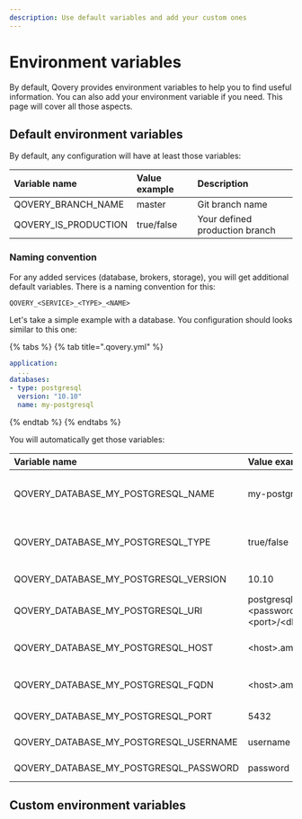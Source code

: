 ```yaml
---
description: Use default variables and add your custom ones
---
```


# Environment variables

By default, Qovery provides environment variables to help you to find useful information. You can also add your environment variable if you need. This page will cover all those aspects.

## Default environment variables

By default, any configuration will have at least those variables:

| Variable name | Value example | Description |
| :--- | :--- | :--- |
| QOVERY\_BRANCH\_NAME | master | Git branch name |
| QOVERY\_IS\_PRODUCTION | true/false | Your defined production branch |

### Naming convention

For any added services \(database, brokers, storage\), you will get additional default variables. There is a naming convention for this:

```text
QOVERY_<SERVICE>_<TYPE>_<NAME>
```

Let's take a simple example with a database. You configuration should looks similar to this one:

{% tabs %}
{% tab title=".qovery.yml" %}
```yaml
application:
  ...
databases:
- type: postgresql
  version: "10.10"
  name: my-postgresql
```
{% endtab %}
{% endtabs %}

You will automatically get those variables:

| Variable name | Value example | Description |
| :--- | :--- | :--- |
| QOVERY\_DATABASE\_MY\_POSTGRESQL\_NAME | my-postgresql | Name of your PostgreSQL database |
| QOVERY\_DATABASE\_MY\_POSTGRESQL\_TYPE | true/false | Your defined production branch |
| QOVERY\_DATABASE\_MY\_POSTGRESQL\_VERSION | 10.10 | PostgreSQL version |
| QOVERY\_DATABASE\_MY\_POSTGRESQL\_URI | postgresql://&lt;username&gt;:&lt;password&gt;@&lt;host&gt;:&lt;port&gt;/&lt;db\_name&gt; | PostgreSQL URI address |
| QOVERY\_DATABASE\_MY\_POSTGRESQL\_HOST | &lt;host&gt;.amazonaws.com | PostgreSQL host address |
| QOVERY\_DATABASE\_MY\_POSTGRESQL\_FQDN | &lt;host&gt;.amazonaws.com | PostgreSQL fqdn address |
| QOVERY\_DATABASE\_MY\_POSTGRESQL\_PORT | 5432 | PostgreSQL port |
| QOVERY\_DATABASE\_MY\_POSTGRESQL\_USERNAME | username | PostgreSQL username |
| QOVERY\_DATABASE\_MY\_POSTGRESQL\_PASSWORD | password | PostgreSQL password |

## Custom environment variables

 

